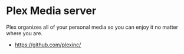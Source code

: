 # Plex Media server

Plex organizes all of your personal media so you can enjoy it no matter where you are.


- https://github.com/plexinc/
